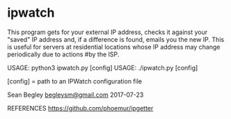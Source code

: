 # ipwatch

This program gets for your external IP address, checks it against your "saved" IP address and, if a difference is found, emails you the new IP. This is useful for servers at residential locations whose IP address may change periodically due to actions #by the ISP.

USAGE: python3 ipwatch.py [config]
USAGE: ./ipwatch.py [config]

[config] = path to an IPWatch configuration file

Sean Begley
begleysm@gmail.com
2017-07-23

REFERENCES
https://github.com/phoemur/ipgetter
